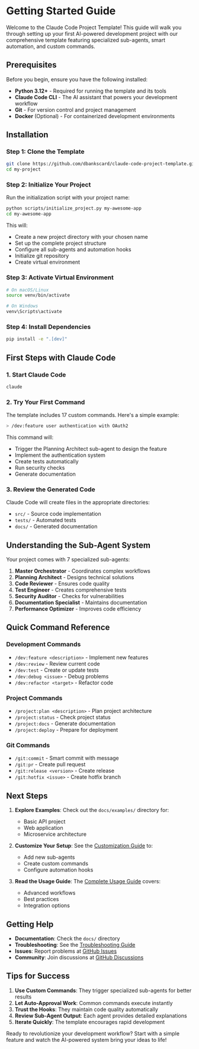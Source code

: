 # Getting Started Guide

Welcome to the Claude Code Project Template! This guide will walk you through setting up your first AI-powered development project with our comprehensive template featuring specialized sub-agents, smart automation, and custom commands.

## Prerequisites

Before you begin, ensure you have the following installed:

- **Python 3.12+** - Required for running the template and its tools
- **Claude Code CLI** - The AI assistant that powers your development workflow
- **Git** - For version control and project management
- **Docker** (Optional) - For containerized development environments

## Installation

### Step 1: Clone the Template

```bash
git clone https://github.com/dbankscard/claude-code-project-template.git my-project
cd my-project
```

### Step 2: Initialize Your Project

Run the initialization script with your project name:

```bash
python scripts/initialize_project.py my-awesome-app
cd my-awesome-app
```

This will:
- Create a new project directory with your chosen name
- Set up the complete project structure
- Configure all sub-agents and automation hooks
- Initialize git repository
- Create virtual environment

### Step 3: Activate Virtual Environment

```bash
# On macOS/Linux
source venv/bin/activate

# On Windows
venv\Scripts\activate
```

### Step 4: Install Dependencies

```bash
pip install -e ".[dev]"
```

## First Steps with Claude Code

### 1. Start Claude Code

```bash
claude
```

### 2. Try Your First Command

The template includes 17 custom commands. Here's a simple example:

```bash
> /dev:feature user authentication with OAuth2
```

This command will:
- Trigger the Planning Architect sub-agent to design the feature
- Implement the authentication system
- Create tests automatically
- Run security checks
- Generate documentation

### 3. Review the Generated Code

Claude Code will create files in the appropriate directories:
- `src/` - Source code implementation
- `tests/` - Automated tests
- `docs/` - Generated documentation

## Understanding the Sub-Agent System

Your project comes with 7 specialized sub-agents:

1. **Master Orchestrator** - Coordinates complex workflows
2. **Planning Architect** - Designs technical solutions
3. **Code Reviewer** - Ensures code quality
4. **Test Engineer** - Creates comprehensive tests
5. **Security Auditor** - Checks for vulnerabilities
6. **Documentation Specialist** - Maintains documentation
7. **Performance Optimizer** - Improves code efficiency

## Quick Command Reference

### Development Commands
- `/dev:feature <description>` - Implement new features
- `/dev:review` - Review current code
- `/dev:test` - Create or update tests
- `/dev:debug <issue>` - Debug problems
- `/dev:refactor <target>` - Refactor code

### Project Commands
- `/project:plan <description>` - Plan project architecture
- `/project:status` - Check project status
- `/project:docs` - Generate documentation
- `/project:deploy` - Prepare for deployment

### Git Commands
- `/git:commit` - Smart commit with message
- `/git:pr` - Create pull request
- `/git:release <version>` - Create release
- `/git:hotfix <issue>` - Create hotfix branch

## Next Steps

1. **Explore Examples**: Check out the `docs/examples/` directory for:
   - Basic API project
   - Web application
   - Microservice architecture

2. **Customize Your Setup**: See the [Customization Guide](customization.md) to:
   - Add new sub-agents
   - Create custom commands
   - Configure automation hooks

3. **Read the Usage Guide**: The [Complete Usage Guide](usage.md) covers:
   - Advanced workflows
   - Best practices
   - Integration options

## Getting Help

- **Documentation**: Check the `docs/` directory
- **Troubleshooting**: See the [Troubleshooting Guide](troubleshooting.md)
- **Issues**: Report problems at [GitHub Issues](https://github.com/dbankscard/claude-code-project-template/issues)
- **Community**: Join discussions at [GitHub Discussions](https://github.com/dbankscard/claude-code-project-template/discussions)

## Tips for Success

1. **Use Custom Commands**: They trigger specialized sub-agents for better results
2. **Let Auto-Approval Work**: Common commands execute instantly
3. **Trust the Hooks**: They maintain code quality automatically
4. **Review Sub-Agent Output**: Each agent provides detailed explanations
5. **Iterate Quickly**: The template encourages rapid development

Ready to revolutionize your development workflow? Start with a simple feature and watch the AI-powered system bring your ideas to life!